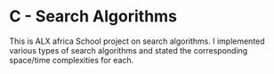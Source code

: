 # C - Search Algorithms

This is ALX africa School project on search algorithms. I implemented
various types of search algorithms and stated the corresponding space/time
complexities for each.
